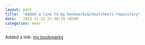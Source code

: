 ```yaml
---
layout: post
title:  "Added a link to my bookmarks&cheatsheets repository"
date:   2023-11-22 21:30:19 +0300
categories: news
---
```

Added a link: [my bookmarks ](https://github.com/BlackChaose/bookmarks_pages_cheatsheets)

